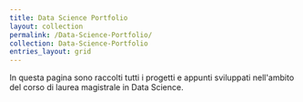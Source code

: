 ```yaml
---
title: Data Science Portfolio
layout: collection
permalink: /Data-Science-Portfolio/
collection: Data-Science-Portfolio
entries_layout: grid
---
```


In questa pagina sono raccolti tutti i progetti e appunti sviluppati nell'ambito del corso di laurea magistrale in Data Science.
